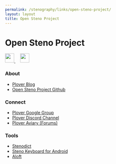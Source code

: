 ```yaml
---
permalink: /stenography/links/open-steno-project/
layout: layout
title: Open Steno Project
---
```


<div class="center">

   <h1>Open Steno Project</h1>
   
   <a href="https://github.com/StevenTammen/steventammen.github.io/edit/master/pages/stenography/links.md" target="_blank">
     <img src="https://steventammen.github.io/assets/images/GitHub.png" height="30" width="30">
   </a> &nbsp; &nbsp;
   
   <a href="http://prose.io/#StevenTammen/steventammen.github.io/edit/master/pages/stenography/links.md" target="_blank">
     <img src="https://steventammen.github.io/assets/images/Prose.png" height="30" width="30">
   </a>
   
</div>

### About

- [Plover Blog](http://plover.stenoknight.com/)
- [Open Steno Project Github](https://github.com/openstenoproject/)

### Connect

- [Plover Google Group](https://groups.google.com/forum/#!forum/ploversteno)
- [Plover Discord Channel](https://discord.gg/0lQde43a6dGmAMp2)
- [Plover Aviary (Forums)](http://stenoknight.com/plover/aviary/phpBB3/)

### Tools

- [Stenodict](http://www.openstenoproject.org/stenodict/)
- [Steno Keyboard for Android](https://play.google.com/store/apps/details?id=com.brentandjody.stenoime)
- [Aloft](http://aloft.nu/users/login)
